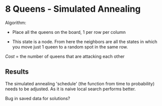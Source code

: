 # 8 Queens - Simulated Annealing #

Algorithm:

* Place all the queens on the board, 1 per row per column

* This state is a node. From here the neighbors are all the states in which you move just 1 queen to a random spot in the same row. 

*Cost* = the number of queens that are attacking each other

## Results ##
The simulated annealing 'schedule' (the function from time to probability) needs to be adjusted. As it is naive local search performs better.

Bug in saved data for solutions?
